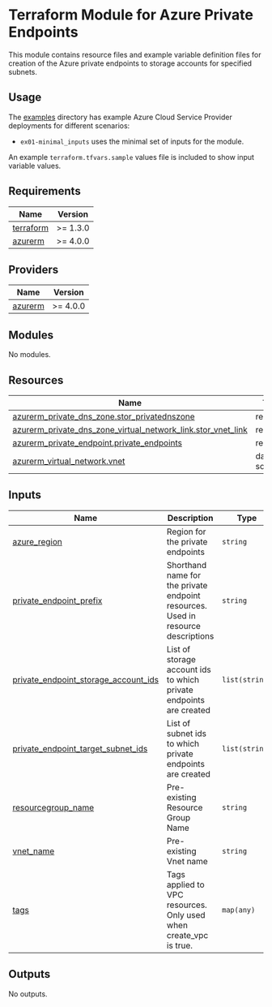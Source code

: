<!-- BEGIN_TF_DOCS -->
# Terraform Module for Azure Private Endpoints

This module contains resource files and example variable definition files for creation of the Azure private endpoints to storage accounts for specified subnets.

## Usage

The [examples](./examples) directory has example Azure Cloud Service Provider deployments for different scenarios:

* `ex01-minimal_inputs` uses the minimal set of inputs for the module.

An example `terraform.tfvars.sample` values file is included to show input variable values.

## Requirements

| Name | Version |
|------|---------|
| <a name="requirement_terraform"></a> [terraform](#requirement\_terraform) | >= 1.3.0 |
| <a name="requirement_azurerm"></a> [azurerm](#requirement\_azurerm) | >= 4.0.0 |

## Providers

| Name | Version |
|------|---------|
| <a name="provider_azurerm"></a> [azurerm](#provider\_azurerm) | >= 4.0.0 |

## Modules

No modules.

## Resources

| Name | Type |
|------|------|
| [azurerm_private_dns_zone.stor_privatednszone](https://registry.terraform.io/providers/hashicorp/azurerm/latest/docs/resources/private_dns_zone) | resource |
| [azurerm_private_dns_zone_virtual_network_link.stor_vnet_link](https://registry.terraform.io/providers/hashicorp/azurerm/latest/docs/resources/private_dns_zone_virtual_network_link) | resource |
| [azurerm_private_endpoint.private_endpoints](https://registry.terraform.io/providers/hashicorp/azurerm/latest/docs/resources/private_endpoint) | resource |
| [azurerm_virtual_network.vnet](https://registry.terraform.io/providers/hashicorp/azurerm/latest/docs/data-sources/virtual_network) | data source |

## Inputs

| Name | Description | Type | Default | Required |
|------|-------------|------|---------|:--------:|
| <a name="input_azure_region"></a> [azure\_region](#input\_azure\_region) | Region for the private endpoints | `string` | n/a | yes |
| <a name="input_private_endpoint_prefix"></a> [private\_endpoint\_prefix](#input\_private\_endpoint\_prefix) | Shorthand name for the private endpoint resources. Used in resource descriptions | `string` | n/a | yes |
| <a name="input_private_endpoint_storage_account_ids"></a> [private\_endpoint\_storage\_account\_ids](#input\_private\_endpoint\_storage\_account\_ids) | List of storage account ids to which private endpoints are created | `list(string)` | n/a | yes |
| <a name="input_private_endpoint_target_subnet_ids"></a> [private\_endpoint\_target\_subnet\_ids](#input\_private\_endpoint\_target\_subnet\_ids) | List of subnet ids to which private endpoints are created | `list(string)` | n/a | yes |
| <a name="input_resourcegroup_name"></a> [resourcegroup\_name](#input\_resourcegroup\_name) | Pre-existing Resource Group Name | `string` | n/a | yes |
| <a name="input_vnet_name"></a> [vnet\_name](#input\_vnet\_name) | Pre-existing Vnet name | `string` | n/a | yes |
| <a name="input_tags"></a> [tags](#input\_tags) | Tags applied to VPC resources. Only used when create\_vpc is true. | `map(any)` | `null` | no |

## Outputs

No outputs.
<!-- END_TF_DOCS -->